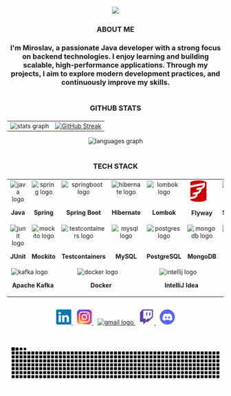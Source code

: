 <p align="center">
  <a href="https://github.com/DenverCoder1/readme-typing-svg"><img src="https://readme-typing-svg.herokuapp.com?lines=Java+Software+Developer;Backend+Developer;DS%20|%20Algorithms%20Explorer;Advocate+for+SOLID+Principles;Believer+In+Clear+Code+Practices;Obsessed+with+Code+Readability;Unit+Testing+Evangelist;Continuous+Integration+Fanatic;Curious+About+Distributed+Systems;Exploring+Microservices+Architecture;Inspired+by+Lifelong+Learning&font=Fira+Code&size=30&color=F7D745FF&center=true&vCenter=true&width=800&height=45"></a>                                   
</p>

<h3 align="center" style="margin-bottom: 20px;">ABOUT ME</h3>

<div align="center">
  <strong>
  
 ### I'm Miroslav, a passionate Java developer with a strong focus on backend technologies. I enjoy learning and building scalable, high-performance applications. Through my projects, I aim to explore modern development practices, and continuously improve my skills.
 
</strong>
</div>

<h3 align="center" style="margin-bottom: 20px; margin-top: 40px;">GITHUB STATS</h3>
<table align="center">
  <tr>
    <td>
      <img src="https://github-readme-stats.vercel.app/api?username=MiroslavKolosnjaji&theme=onedark&show_icons=true&hide_border=false&count_private=true" height="150" alt="stats graph"  />
    </td>
    <td>
      <a href="https://git.io/streak-stats"><img src="https://github-readme-streak-stats-nine-eta.vercel.app?user=MiroslavKolosnjaji&theme=codestackr&starting_year=2023" alt="GitHub Streak" height="150"/></a>
    </td>
  </tr>
  </table>
  <div align="center">
  <img src="https://github-readme-stats.vercel.app/api/top-langs?username=MiroslavKolosnjaji&locale=en&hide_title=false&layout=compact&card_width=600&langs_count=5&theme=onedark&hide_border=false" height="150" alt="languages graph"  />
</div>

<h3 align="center" style="margin-bottom: 20px;  margin-top: 40px;">TECH STACK</h3>

<table align="center">
  <tr>
    <td align="center" width="150">
      <img src="https://cdn.jsdelivr.net/gh/devicons/devicon/icons/java/java-original.svg" height="50" alt="java logo" />
      <p>
        <strong align="center" >Java</strong>
      </p>
    </td>
    <td align="center" width="150">
      <img src="https://user-images.githubusercontent.com/25181517/117201470-f6d56780-adec-11eb-8f7c-e70e376cfd07.png" height = 50 alt= "spring logo"/>
      <img width = 12>
       <p>
        <strong>Spring</strong>
      </p>
    </td>
    <td align="center" width="150">
      <img src="https://user-images.githubusercontent.com/25181517/183891303-41f257f8-6b3d-487c-aa56-c497b880d0fb.png" height = 50 alt= "springboot logo"/>
      <img width = 12>
       <p>
        <strong>Spring Boot</strong>
      </p>
    </td>
    <td align="center" width="150">
       <img src="https://user-images.githubusercontent.com/25181517/117207493-49665200-adf4-11eb-808e-a9c0fcc2a0a0.png" height = 50 alt= "hibernate logo"/>
       <img width = 12>
        <p>
        <strong>Hibernate</strong>
      </p>
    </td>
    <td align="center" width="150">
      <img src="https://user-images.githubusercontent.com/25181517/190229463-87fa862f-ccf0-48da-8023-940d287df610.png" height = 50 alt= "lombok logo"/>
      <img width = 12>
      <p>
        <strong>Lombok</strong>
      </p>
    </td>
       <td align="center" width="150">
      <img src="https://raw.githubusercontent.com/marwin1991/profile-technology-icons/refs/heads/main/icons/flyway.png" height = 50 alt= "junit logo"/>
      <img width = 12>
      <p>
        <strong>Flyway</strong>
      </p>
    </td>
    <td align="center" width="150">
      <img src="https://raw.githubusercontent.com/marwin1991/profile-technology-icons/refs/heads/main/icons/swagger.png" height = 50 alt= "junit logo"/>
      <img width = 12>
      <p>
        <strong>Swagger</strong>
      </p>
    </td>
     <td align="center">
      <img src="https://user-images.githubusercontent.com/25181517/192109061-e138ca71-337c-4019-8d42-4792fdaa7128.png" height = 50 alt= "postman logo"/>
      <img width = 12>
      <p>
        <strong>Postman</strong>
      </p>
    </td>
    </tr>
    <tr>
    <td align="center" width="150">
      <img src="https://user-images.githubusercontent.com/25181517/117533873-484d4480-afef-11eb-9fad-67c8605e3592.png" height = 50 alt= "junit logo"/>
      <p>
        <strong>JUnit</strong>
      </p>
    </td>
    <td align="center" width="150">
      <img src="https://user-images.githubusercontent.com/25181517/183892181-ad32b69e-3603-418c-b8e7-99e976c2a784.png" height = 50 alt= "mockito logo"/>
      <img width = 12>
      <p>
        <strong>Mockito</strong>
      </p>
    </td>
     <td align="center">
      <img src="https://user-images.githubusercontent.com/25181517/184097317-690eea12-3a26-4f7c-8521-729ebbbb3f98.png" height= 50 alt="testcontainers logo" />
      <img width = 12>
      <p>
        <strong>Testcontainers</strong>
      </p>
    </td>
    <td align="center">
      <img src="https://user-images.githubusercontent.com/25181517/183896128-ec99105a-ec1a-4d85-b08b-1aa1620b2046.png" height= 50 alt="mysql logo"  />
      <img width = 12>
      <p>
        <strong>MySQL</strong>
      </p>
    </td>
    <td align="center">
       <img src="https://user-images.githubusercontent.com/25181517/117208740-bfb78400-adf5-11eb-97bb-09072b6bedfc.png" height= 50 alt="postgres logo"  />
       <img width = 12>
       <p>
        <strong>PostgreSQL</strong>
      </p>
    </td>
    <td align="center">
       <img src="https://user-images.githubusercontent.com/25181517/182884177-d48a8579-2cd0-447a-b9a6-ffc7cb02560e.png" height= 50 alt="mongodb logo"  />
       <img width = 12>
       <p>
        <strong>MongoDB</strong>
      </p>
    </td>
    <td align="center">
      <img src="https://user-images.githubusercontent.com/25181517/117207242-07d5a700-adf4-11eb-975e-be04e62b984b.png" height = 50 alt= "maven logo"/>
      <img width = 12>
      <p>
        <strong>Maven</strong>
      </p>
    </td>
    <td align="center" width="150">
      <img src="https://user-images.githubusercontent.com/25181517/183868728-b2e11072-00a5-47e2-8a4e-4ebbb2b8c554.png" height = 50 alt = "CI/CD logo">
      <img width = 12>
      <p>
        <strong>CircleCI</strong>
      </p>
    </td>
  </tr>
  <tr>
      <td align="center" colspan=2>
      <img src="https://user-images.githubusercontent.com/25181517/192107004-2d2fff80-d207-4916-8a3e-130fee5ee495.png" height = 50 alt= "kafka logo"/>
      <img width = 12>
      <p>
        <strong>Apache Kafka</strong>
      </p>
    </td>
   <td align="center" colspan=2>
      <img src="https://user-images.githubusercontent.com/25181517/117207330-263ba280-adf4-11eb-9b97-0ac5b40bc3be.png" height = 50 alt= "docker logo"/>
      <img width = 12>
      <p>
        <strong>Docker</strong>
      </p>
    </td>
    <td align="center" colspan=2>
      <img src="https://user-images.githubusercontent.com/25181517/192108890-200809d1-439c-4e23-90d3-b090cf9a4eea.png" height = 50 alt= "intellij logo">
      <img width = 12>
      <p>
        <strong>IntelliJ Idea</strong>
      </p>
    </td>
     <td align="center" colspan=2>
      <img src="https://cdn.jsdelivr.net/gh/devicons/devicon/icons/git/git-original.svg" height="50" alt="git logo"  />
      <img width = 12>
      <p>
        <strong>Git</strong>
      </p>
    </td>
  </tr>
</table>

##

<div align="center">
   <a href="https://www.linkedin.com/in/miroslavkolosnjaji/" target="_blank">
    <img src=https://raw.githubusercontent.com/CLorant/readme-social-icons/main/large/filled/linkedin.svg height= 35 alt="linkedin logo"/>
  </a>
  <img width = 5>
  <a href="https://www.instagram.com/miroslav_kolosnjaji/" target="_blank">
    <img src=https://raw.githubusercontent.com/CLorant/readme-social-icons/main/large/filled/instagram.svg height= 35 alt="instagram logo"/>
  </a>
  <img width = 5>
  <a href=mailto:"miroslav.kolosnjaji91@gmail.com">
    <img src=https://github.com/gauravghongde/social-icons/blob/master/SVG/Color/Gmail.svg height= 35 alt="gmail logo"/>
  </a>
  <img width = 5>
  <a href="https://www.twitch.tv/sweetz_tomato" target="_blank">
    <img src="https://raw.githubusercontent.com/CLorant/readme-social-icons/main/large/filled/twitch.svg" height= 35 alt="twitch logo"/>
  </a>
  <img width = 5>
  <a href="https://discord.com/users/sweetz_tomato" target= "_blank">
    <img src="https://raw.githubusercontent.com/CLorant/readme-social-icons/main/large/filled/discord.svg" height= 35 alt="discord logo"/>
  </a> 
</div>

###

<br clear="both">
<div align="center">
    <img src="https://raw.githubusercontent.com/MiroslavKolosnjaji/MiroslavKolosnjaji/output/snake.svg" alt="Snake animation" />
</div>


<!-- ###

<img align="left" src="https://visitor-badge.laobi.icu/badge?page_id=MiroslavKolosnjaji.MiroslavKolosnjaji&left_color=green&right_color=slategrey"  />

### -->
